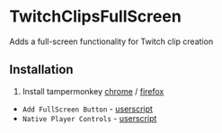 # TwitchClipsFullScreen

Adds a full-screen functionality for Twitch clip creation

## Installation

1. Install tampermonkey  [chrome](https://chromewebstore.google.com/detail/tampermonkey/dhdgffkkebhmkfjojejmpbldmpobfkfo?hl=fr) / [firefox](https://addons.mozilla.org/fr/firefox/addon/tampermonkey/)


- `Add FullScreen Button` - [userscript](https://raw.githubusercontent.com/Charleeh/TwitchClipsFullScreen/refs/heads/main/fullscreen-button/clips-fullscreen-button)
- `Native Player Controls` - [userscript](https://raw.githubusercontent.com/Charleeh/TwitchClipsFullScreen/refs/heads/main/native-controls/clips-native-controls.js)
